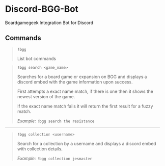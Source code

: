 # Discord-BGG-Bot
Boardgamegeek Integration Bot for Discord

## **Commands**

>`!bgg`
>
>List bot commands

>`!bgg search <game_name>`  
>
>Searches for a board game or expansion on BGG and displays a discord embed with the game information upon success.  
>
>First attempts a exact name match, if there is one then it shows the newest version of the game.
>
>If the exact name match fails it will return the first result for a fuzzy match.
>
>_Example:_ `!bgg search the resistance`  
---
>`!bgg collection <username>`
>
>Search for a collection by a username and displays a discord embed with collection details.
>
>_Example:_ `!bgg collection jesmaster`